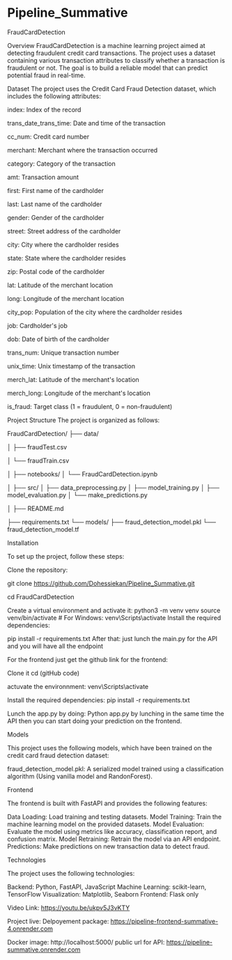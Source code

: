 # Pipeline_Summative

FraudCardDetection

Overview
FraudCardDetection is a machine learning project aimed at detecting fraudulent credit card transactions. The project uses a dataset containing various transaction attributes to classify whether a transaction is fraudulent or not. The goal is to build a reliable model that can predict potential fraud in real-time.

Dataset
The project uses the Credit Card Fraud Detection dataset, which includes the following attributes:

index: Index of the record

trans_date_trans_time: Date and time of the transaction

cc_num: Credit card number

merchant: Merchant where the transaction occurred

category: Category of the transaction

amt: Transaction amount

first: First name of the cardholder

last: Last name of the cardholder

gender: Gender of the cardholder

street: Street address of the cardholder

city: City where the cardholder resides

state: State where the cardholder resides

zip: Postal code of the cardholder

lat: Latitude of the merchant location

long: Longitude of the merchant location

city_pop: Population of the city where the cardholder resides

job: Cardholder's job

dob: Date of birth of the cardholder

trans_num: Unique transaction number

unix_time: Unix timestamp of the transaction

merch_lat: Latitude of the merchant's location

merch_long: Longitude of the merchant's location

is_fraud: Target class (1 = fraudulent, 0 = non-fraudulent)

Project Structure
The project is organized as follows:

FraudCardDetection/
├── data/

│   ├── fraudTest.csv

│   └── fraudTrain.csv

│
├── notebooks/
│   └── FraudCardDetection.ipynb

│
├── src/
│   ├── data_preprocessing.py
│   ├── model_training.py
│   ├── model_evaluation.py
│   └── make_predictions.py

│
├── README.md

├── requirements.txt
└── models/
    ├── fraud_detection_model.pkl
    └── fraud_detection_model.tf


    
Installation

To set up the project, follow these steps:

Clone the repository:

git clone https://github.com/Dohessiekan/Pipeline_Summative.git

cd FraudCardDetection

Create a virtual environment and activate it:
python3 -m venv venv
source venv/bin/activate  # For Windows: venv\Scripts\activate
Install the required dependencies:

pip install -r requirements.txt
 After that:
just lunch the main.py for the API and you will have all the endpoint

For the frontend just get the github link for the frontend:

Clone it
cd (gitHub code)

actuvate the environnment: venv\Scripts\activate

Install the required dependencies: pip install -r requirements.txt

Lunch the app.py by doing: Python app.py
by lunching in the same time the API then you can start doing your prediction on the frontend.


Models

This project uses the following models, which have been trained on the credit card fraud detection dataset:

fraud_detection_model.pkl: A serialized model trained using a classification algorithm (Using vanilla model and RandonForest).

Frontend

The frontend is built with FastAPI and provides the following features:

Data Loading: Load training and testing datasets.
Model Training: Train the machine learning model on the provided datasets.
Model Evaluation: Evaluate the model using metrics like accuracy, classification report, and confusion matrix.
Model Retraining: Retrain the model via an API endpoint.
Predictions: Make predictions on new transaction data to detect fraud.

Technologies

The project uses the following technologies:

Backend: Python, FastAPI, JavaScript
Machine Learning: scikit-learn, TensorFlow
Visualization: Matplotlib, Seaborn
Frontend: Flask only


Video Link:
https://youtu.be/ukpv5J3vKTY

Project live: Delpoyement package:
https://pipeline-frontend-summative-4.onrender.com

Docker image: http://localhost:5000/
public url for API: https://pipeline-summative.onrender.com
